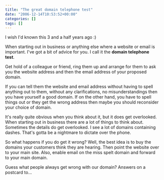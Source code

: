 ```yaml
---
title: "The great domain telephone test"
date: "2006-12-14T10:53:52+00:00"
categories: []
tags: []
---
```


I wish I'd known this 3 and a half years ago :)

When starting out in business or anything else where a website or email is important. I've got a bit of advice for you. I call it the <strong>domain telephone test</strong>.

Get hold of a colleague or friend, ring them up and arrange for them to ask you the website address and then the email address of your proposed domain.

If you can tell them the website and email address without having to spell anything out to them, without any clarifications, no misunderstandings then you have yourself a good domain. If on the other hand, you have to spell things out or they get the wrong address then maybe you should reconsider your choice of domain.

It's really quite obvious when you think about it, but it does get overlooked. When starting out in business there are a lot of things to think about. Sometimes the details do get overlooked. I see a lot of domains containing dashes. That's gotta be a nightmare to dictate over the phone.

So what happens if you do get it wrong? Well, the best idea is to buy the domains your customers think they are hearing. Then point the website over to your main site. Also, enable email on the miss spelt domain and forward to your main domain.

Guess what people always get wrong with our domain? Answers on a postcard to...
